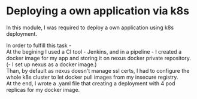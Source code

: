 # Deploying a own application via k8s

In this module, I was required to deploy a own application using k8s deployment.

In order to fulfill this task - <br>
At the begining I used a CI tool - Jenkins, and in a pipeline - I created a docker image for my app and storing it on nexus docker private repository. (- I set up nexus as a docker image.)<br>
Than, by default as nexus doesn't manage ssl certs, I had to configure the whole k8s cluster to let docker pull images from my insecure registry.<br>
At the end, I wrote a .yaml file that creating a deployment with 4 pod replicas for my docker image.
